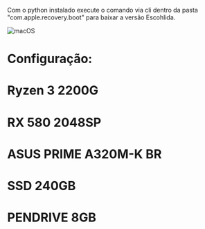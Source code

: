 Com o python instalado execute o comando via cli dentro da pasta "com.apple.recovery.boot" para baixar a versão Escohlida.

![macOS](https://storage.googleapis.com/production-hostgator-brasil-v1-0-7/137/298137/TkDoR1JK/2e85aa1d5860444fb73eec58b6e1f726)


# Configuração: <h1>

# Ryzen 3 2200G <h4>
# RX 580 2048SP <h4>
# ASUS PRIME A320M-K BR <h4>
# SSD 240GB <h4>
# PENDRIVE 8GB <h4>
